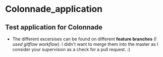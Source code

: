 # Colonnade_application
## Test application for Colonnade
- The different excersises can be found on different **feature branches** *(I used gitflow workflow)*. I didn't want to merge them into the master as I consider your supervision as a check for a pull request. :)
